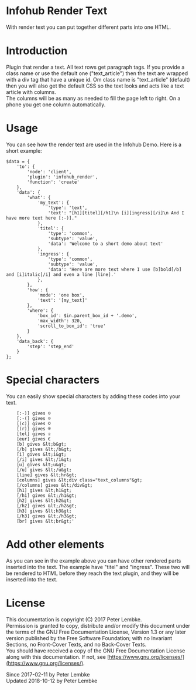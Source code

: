 # Infohub Render Text
With render text you can put together different parts into one HTML.  

# Introduction
Plugin that render a text. All text rows get paragraph tags. If you provide a class name or use the default one ("text_article") then the text are wrapped with a div tag that have a unique id.
Om class name is "text_article" (default) then you will also get the default CSS so the text looks and acts like a text article with columns.  
The columns will be as many as needed to fill the page left to right. On a phone you get one column automatically.  

# Usage
You can see how the render text are used in the Infohub Demo. Here is a short example:  

```
$data = {
    'to': {
        'node': 'client',
        'plugin': 'infohub_render',
        'function': 'create'
    },
    'data': {
        'what': {
            'my_text': {
                'type': 'text',
                'text': "[h1][titel][/h1]\n [i][ingress][/i]\n And I have more text here [:-)]."
            },
            'titel': {
                'type': 'common',
                'subtype': 'value',
                'data': 'Welcome to a short demo about text'
            },
            'ingress': {
                'type': 'common',
                'subtype': 'value',
                'data': 'Here are more text where I use [b]bold[/b] and [i]italic[/i] and even a line [line].'
            },
        },
        'how': {
            'mode': 'one box',
            'text': '[my_text]'
        },
        'where': {
            'box_id': $in.parent_box_id + '.demo',
            'max_width': 320,
            'scroll_to_box_id': 'true'
        }
    },
    'data_back': {
        'step': 'step_end'
    }
};
```

# Special characters
You can easily show special characters by adding these codes into your text.  

```
    [:-)] gives ☺
    [:-(] gives ☹
    [(c)] gives ©
    [(r)] gives ®
    [tel] gives ☏
    [eur] gives €
    [b] gives &lt;b&gt;
    [/b] gives &lt;/b&gt;
    [i] gives &lt;i&gt;
    [/i] gives &lt;/i&gt;
    [u] gives &lt;u&gt;
    [/u] gives &lt;/u&gt;
    [line] gives &lt;hr&gt;
    [columns] gives &lt;div class="text_columns"&gt;
    [/columns] gives &lt;/div&gt;
    [h1] gives &lt;h1&gt;
    [/h1] gives &lt;/h1&gt;
    [h2] gives &lt;h2&gt;
    [/h2] gives &lt;/h2&gt;
    [h3] gives &lt;h3&gt;
    [/h3] gives &lt;/h3&gt;
    [br] gives &lt;br&gt;'
```

# Add other elements
As you can see in the example above you can have other rendered parts inserted into the text. The example have "titel" and "ingress". These two will be rendered to HTML before they reach the text plugin, and they will be inserted into the text.  

# License
This documentation is copyright (C) 2017 Peter Lembke.  
Permission is granted to copy, distribute and/or modify this document under the terms of the GNU Free Documentation License, Version 1.3 or any later version published by the Free Software Foundation; with no Invariant Sections, no Front-Cover Texts, and no Back-Cover Texts.  
You should have received a copy of the GNU Free Documentation License along with this documentation. If not, see [https://www.gnu.org/licenses/](https://www.gnu.org/licenses/).  

Since 2017-02-11 by Peter Lembke  
Updated 2018-10-12 by Peter Lembke  
